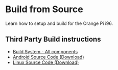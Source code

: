 # Build from Source

Learn how to setup and build for the Orange Pi i96.

## Third Party Build instructions

- [Build System - All components](https://github.com/orangepi-xunlong/OrangePi_Build)
- [Android Source Code (Download)](http://www.orangepi.org/downloadresources/orangepii96/orangepizeroplus2H5_3a42f5016c804d4a.html)
- [Linux Source Code (Download)](https://github.com/orangepi-xunlong)
